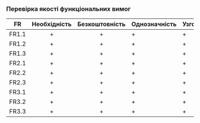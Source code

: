 ### Перевірка якості функціональних вимог

|   FR  | Необхідність | Безкоштовність | Однозначність | Узгодженість | Завершеність | Атомарність | Здійсненність | Відстежуваність | Перевіряємість |
|:-----:|:------------:|:--------------:|---------------|--------------|--------------|-------------|---------------|-----------------|----------------|
| FR1.1 |       +      |        +       |       +       |       +      |       +      |      +      |       +       |        +        |        +       |
| FR1.2 |       +      |        +       |       +       |       +      |       +      |      +      |       +       |        +        |        +       |
| FR1.3 |       +      |        +       |       +       |       +      |       +      |      +      |       +       |        +        |        +       |
| FR2.1 |       +      |        +       |       +       |       +      |       +      |      +      |       +       |        +        |        +       |
| FR2.2 |       +      |        +       |       +       |       +      |       +      |      +      |       +       |        +        |        +       |
| FR2.3 |       +      |        +       |       +       |       +      |       +      |      +      |       +       |        +        |        +       |
| FR3.1 |       +      |        +       |       +       |       +      |       +      |      +      |       +       |        +        |        +       |
| FR3.2 |       +      |        +       |       +       |       +      |       +      |      +      |       +       |        +        |        +       |
| FR3.3 |       +      |        +       |       +       |       +      |       +      |      +      |       +       |        +        |        +       |
